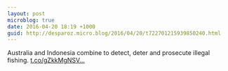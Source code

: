 ```yaml
---
layout: post
microblog: true
date: 2016-04-20 18:19 +1000
guid: http://desparoz.micro.blog/2016/04/20/t722701215939850240.html
---
```

Australia and Indonesia combine to detect, deter and prosecute illegal fishing. [t.co/gZkkMgNSV...](https://t.co/gZkkMgNSV2)
